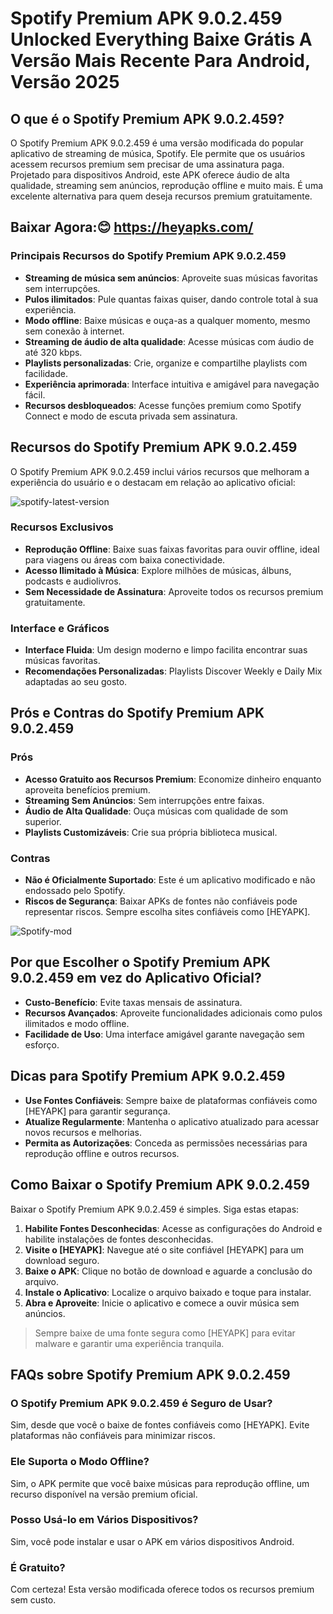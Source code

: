 # Spotify Premium APK 9.0.2.459 Unlocked Everything Baixe Grátis A Versão Mais Recente Para Android, Versão 2025

## O que é o Spotify Premium APK 9.0.2.459?
O Spotify Premium APK 9.0.2.459 é uma versão modificada do popular aplicativo de streaming de música, Spotify. Ele permite que os usuários acessem recursos premium sem precisar de uma assinatura paga. Projetado para dispositivos Android, este APK oferece áudio de alta qualidade, streaming sem anúncios, reprodução offline e muito mais. É uma excelente alternativa para quem deseja recursos premium gratuitamente.

## Baixar Agora:😊 https://heyapks.com/

### Principais Recursos do Spotify Premium APK 9.0.2.459
- **Streaming de música sem anúncios**: Aproveite suas músicas favoritas sem interrupções.
- **Pulos ilimitados**: Pule quantas faixas quiser, dando controle total à sua experiência.
- **Modo offline**: Baixe músicas e ouça-as a qualquer momento, mesmo sem conexão à internet.
- **Streaming de áudio de alta qualidade**: Acesse músicas com áudio de até 320 kbps.
- **Playlists personalizadas**: Crie, organize e compartilhe playlists com facilidade.
- **Experiência aprimorada**: Interface intuitiva e amigável para navegação fácil.
- **Recursos desbloqueados**: Acesse funções premium como Spotify Connect e modo de escuta privada sem assinatura.

## Recursos do Spotify Premium APK 9.0.2.459
O Spotify Premium APK 9.0.2.459 inclui vários recursos que melhoram a experiência do usuário e o destacam em relação ao aplicativo oficial:

![spotify-latest-version](https://github.com/user-attachments/assets/df8c999a-a99c-4bef-a228-4188a1e80156)


### Recursos Exclusivos
- **Reprodução Offline**: Baixe suas faixas favoritas para ouvir offline, ideal para viagens ou áreas com baixa conectividade.
- **Acesso Ilimitado à Música**: Explore milhões de músicas, álbuns, podcasts e audiolivros.
- **Sem Necessidade de Assinatura**: Aproveite todos os recursos premium gratuitamente.

### Interface e Gráficos
- **Interface Fluida**: Um design moderno e limpo facilita encontrar suas músicas favoritas.
- **Recomendações Personalizadas**: Playlists Discover Weekly e Daily Mix adaptadas ao seu gosto.

## Prós e Contras do Spotify Premium APK 9.0.2.459
### Prós
- **Acesso Gratuito aos Recursos Premium**: Economize dinheiro enquanto aproveita benefícios premium.
- **Streaming Sem Anúncios**: Sem interrupções entre faixas.
- **Áudio de Alta Qualidade**: Ouça músicas com qualidade de som superior.
- **Playlists Customizáveis**: Crie sua própria biblioteca musical.

### Contras
- **Não é Oficialmente Suportado**: Este é um aplicativo modificado e não endossado pelo Spotify.
- **Riscos de Segurança**: Baixar APKs de fontes não confiáveis pode representar riscos. Sempre escolha sites confiáveis como [HEYAPK].

![Spotify-mod](https://github.com/user-attachments/assets/27bb894d-60e9-4e33-b2e3-1d332ac32283)


## Por que Escolher o Spotify Premium APK 9.0.2.459 em vez do Aplicativo Oficial?
- **Custo-Benefício**: Evite taxas mensais de assinatura.
- **Recursos Avançados**: Aproveite funcionalidades adicionais como pulos ilimitados e modo offline.
- **Facilidade de Uso**: Uma interface amigável garante navegação sem esforço.

## Dicas para Spotify Premium APK 9.0.2.459
- **Use Fontes Confiáveis**: Sempre baixe de plataformas confiáveis como [HEYAPK] para garantir segurança.
- **Atualize Regularmente**: Mantenha o aplicativo atualizado para acessar novos recursos e melhorias.
- **Permita as Autorizações**: Conceda as permissões necessárias para reprodução offline e outros recursos.

## Como Baixar o Spotify Premium APK 9.0.2.459
Baixar o Spotify Premium APK 9.0.2.459 é simples. Siga estas etapas:

1. **Habilite Fontes Desconhecidas**: Acesse as configurações do Android e habilite instalações de fontes desconhecidas.
2. **Visite o [HEYAPK]**: Navegue até o site confiável [HEYAPK] para um download seguro.
3. **Baixe o APK**: Clique no botão de download e aguarde a conclusão do arquivo.
4. **Instale o Aplicativo**: Localize o arquivo baixado e toque para instalar.
5. **Abra e Aproveite**: Inicie o aplicativo e comece a ouvir música sem anúncios.

> Sempre baixe de uma fonte segura como [HEYAPK] para evitar malware e garantir uma experiência tranquila.

## FAQs sobre Spotify Premium APK 9.0.2.459
### O Spotify Premium APK 9.0.2.459 é Seguro de Usar?
Sim, desde que você o baixe de fontes confiáveis como [HEYAPK]. Evite plataformas não confiáveis para minimizar riscos.

### Ele Suporta o Modo Offline?
Sim, o APK permite que você baixe músicas para reprodução offline, um recurso disponível na versão premium oficial.

### Posso Usá-lo em Vários Dispositivos?
Sim, você pode instalar e usar o APK em vários dispositivos Android.

### É Gratuito?
Com certeza! Esta versão modificada oferece todos os recursos premium sem custo.

